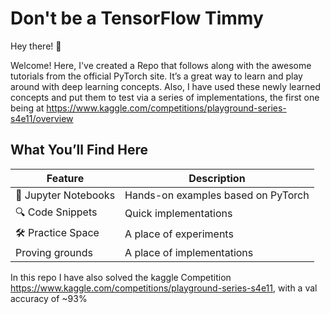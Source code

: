 # Don't be a TensorFlow Timmy

Hey there! 👋

Welcome! Here, I've created a Repo that follows along with the awesome tutorials from the official PyTorch site. It’s a great way to learn and play around with deep learning concepts.
Also, I have used these newly learned concepts and put them to test via a series of implementations, the first one being at https://www.kaggle.com/competitions/playground-series-s4e11/overview

## What You’ll Find Here

| Feature                | Description                                       |
|------------------------|---------------------------------------------------|
| 📓 Jupyter Notebooks    | Hands-on examples based on PyTorch       |
| 🔍 Code Snippets        | Quick implementations        |
| 🛠️ Practice Space       | A place of experiments    |
| Proving grounds         | A place of implementations |


In this repo I have also solved the kaggle Competition https://www.kaggle.com/competitions/playground-series-s4e11, with a val accuracy of ~93%
